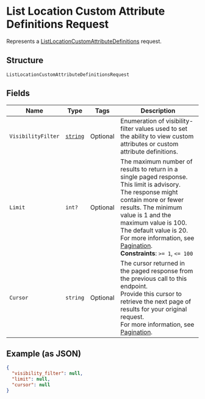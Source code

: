 
# List Location Custom Attribute Definitions Request

Represents a [ListLocationCustomAttributeDefinitions](../../doc/api/location-custom-attributes.md#list-location-custom-attribute-definitions) request.

## Structure

`ListLocationCustomAttributeDefinitionsRequest`

## Fields

| Name | Type | Tags | Description |
|  --- | --- | --- | --- |
| `VisibilityFilter` | [`string`](../../doc/models/visibility-filter.md) | Optional | Enumeration of visibility-filter values used to set the ability to view custom attributes or custom attribute definitions. |
| `Limit` | `int?` | Optional | The maximum number of results to return in a single paged response. This limit is advisory.<br>The response might contain more or fewer results. The minimum value is 1 and the maximum value is 100.<br>The default value is 20. For more information, see [Pagination](https://developer.squareup.com/docs/build-basics/common-api-patterns/pagination).<br>**Constraints**: `>= 1`, `<= 100` |
| `Cursor` | `string` | Optional | The cursor returned in the paged response from the previous call to this endpoint.<br>Provide this cursor to retrieve the next page of results for your original request.<br>For more information, see [Pagination](https://developer.squareup.com/docs/build-basics/common-api-patterns/pagination). |

## Example (as JSON)

```json
{
  "visibility_filter": null,
  "limit": null,
  "cursor": null
}
```

